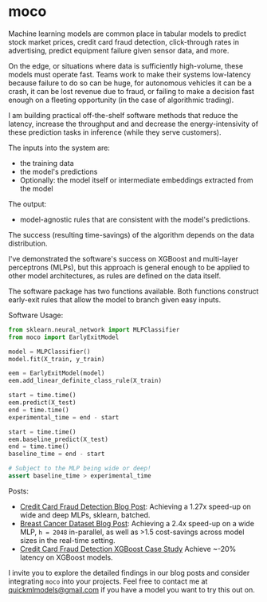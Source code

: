 # moco

Machine learning models are common place in tabular models to predict stock market prices, credit card fraud detection, click-through rates in advertising, predict equipment failure given sensor data, and more.

On the edge, or situations where data is sufficiently high-volume, these models must operate fast. Teams work to make their systems low-latency because failure to do so can be huge, for autonomous vehicles it can be a crash, it can be lost revenue due to fraud, or failing to make a decision fast enough on a fleeting opportunity (in the case of algorithmic trading).

I am building practical off-the-shelf software methods that reduce the latency, increase the throughput and and decrease the energy-intensivity of these prediction tasks in inference (while they serve customers).

The inputs into the system are:
- the training data
- the model's predictions
- Optionally: the model itself or intermediate embeddings extracted from the model

The output:
- model-agnostic rules that are consistent with the model's predictions.

The success (resulting time-savings) of the algorithm depends on the data distribution.

I've demonstrated the software's success on XGBoost and multi-layer perceptrons (MLPs), but this approach is general enough to be applied to other model architectures, as rules are defined on the data itself.

The software package has two functions available. Both functions construct early-exit rules that allow the model to branch given easy inputs. 

Software Usage:
```python
from sklearn.neural_network import MLPClassifier
from moco import EarlyExitModel

model = MLPClassifier()
model.fit(X_train, y_train)

eem = EarlyExitModel(model)
eem.add_linear_definite_class_rule(X_train)

start = time.time()
eem.predict(X_test)
end = time.time()
experimental_time = end - start

start = time.time()
eem.baseline_predict(X_test)
end = time.time()
baseline_time = end - start

# Subject to the MLP being wide or deep!
assert baseline_time > experimental_time

```

Posts:
- [Credit Card Fraud Detection Blog Post](https://compressmodels.github.io/2025/06/06/realtime-fraud-detection.html): Achieving a 1.27x speed-up on wide and deep MLPs, sklearn, batched.
- [Breast Cancer Dataset Blog Post](https://compressmodels.github.io/2025/06/01/breast-cancer-case-study.html): Achieving a 2.4x speed-up on a wide MLP, `h = 2048` in-parallel, as well as >1.5 cost-savings across model sizes in the real-time setting.
- [Credit Card Fraud Detection XGBoost Case Study](https://compressmodels.github.io/research_report.pdf) Achieve ~-20% latency on XGBoost models.


I invite you to explore the detailed findings in our blog posts and consider integrating `moco` into your projects. Feel free to contact me at [quickmlmodels@gmail.com](mailto:quickmlmodels@gmail.com) if you have a model you want to try this out on.
